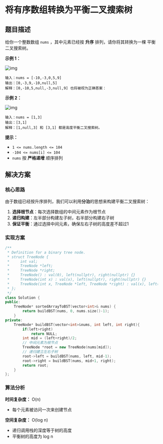 # 将有序数组转换为平衡二叉搜索树

## 题目描述

给你一个整数数组 `nums` ，其中元素已经按 **升序** 排列，请你将其转换为一棵 平衡 二叉搜索树。

 

**示例 1：**

![img](https://assets.leetcode.com/uploads/2021/02/18/btree1.jpg)

```
输入：nums = [-10,-3,0,5,9]
输出：[0,-3,9,-10,null,5]
解释：[0,-10,5,null,-3,null,9] 也将被视为正确答案：
```

**示例 2：**

![img](https://assets.leetcode.com/uploads/2021/02/18/btree.jpg)

```
输入：nums = [1,3]
输出：[3,1]
解释：[1,null,3] 和 [3,1] 都是高度平衡二叉搜索树。
```

 

**提示：**

- `1 <= nums.length <= 104`
- `-104 <= nums[i] <= 104`
- `nums` 按 **严格递增** 顺序排列



## 解决方案

### 核心思路

由于数组已经按升序排列，我们可以利用**分治**的思想来构建平衡二叉搜索树：

1. **选择根节点**：每次选择数组的中间元素作为根节点
2. **递归构建**：左半部分构建左子树，右半部分构建右子树
3. **保证平衡**：通过选择中间元素，确保左右子树的高度差不超过1

### 实现方案

```cpp
/**
 * Definition for a binary tree node.
 * struct TreeNode {
 *     int val;
 *     TreeNode *left;
 *     TreeNode *right;
 *     TreeNode() : val(0), left(nullptr), right(nullptr) {}
 *     TreeNode(int x) : val(x), left(nullptr), right(nullptr) {}
 *     TreeNode(int x, TreeNode *left, TreeNode *right) : val(x), left(left), right(right) {}
 * };
 */
class Solution {
public:
    TreeNode* sortedArrayToBST(vector<int>& nums) {
        return buildBST(nums, 0, nums.size()-1);
    }
private:
    TreeNode* buildBST(vector<int>&nums, int left, int right){
        if(left>right)
            return NULL;
        int mid = (left+right)/2;
        // 中间元素为根节点
        TreeNode *root = new TreeNode(nums[mid]);
        // 递归建立左右子树
        root->left = buildBST(nums, left, mid-1);
        root->right = buildBST(nums, mid+1, right);
        return root;
    }
};
```

### 算法分析

**时间复杂度：** O(n)
- 每个元素被访问一次来创建节点

**空间复杂度：** O(log n)
- 递归调用栈的深度等于树的高度
- 平衡树的高度为 log n

